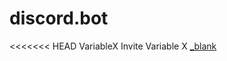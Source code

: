# discord.bot
<<<<<<< HEAD
 VariableX
Invite Variable X <a href = "https://discord.com/api/oauth2/authorize?client_id=850887841655554088&permissions=0&scope=bot" target = "_blank">_blank</a>
